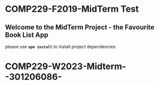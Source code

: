 # COMP229-F2019-MidTerm Test

## Welcome to the MidTerm Project - the Favourite Book List App

please use **`npm install`** to install project dependencies
# COMP229-W2023-Midterm--301206086-
